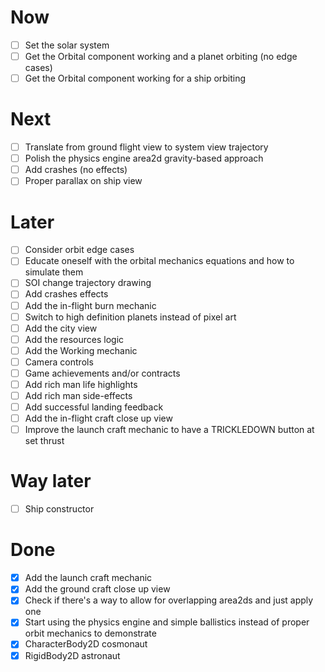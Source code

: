 # Now

- [ ] Set the solar system
- [ ] Get the Orbital component working and a planet orbiting (no edge cases)
- [ ] Get the Orbital component working for a ship orbiting

# Next

- [ ] Translate from ground flight view to system view trajectory
- [ ] Polish the physics engine area2d gravity-based approach
- [ ] Add crashes (no effects)
- [ ] Proper parallax on ship view

# Later

- [ ] Consider orbit edge cases
- [ ] Educate oneself with the orbital mechanics equations and how to simulate them
- [ ] SOI change trajectory drawing
- [ ] Add crashes effects
- [ ] Add the in-flight burn mechanic
- [ ] Switch to high definition planets instead of pixel art
- [ ] Add the city view
- [ ] Add the resources logic
- [ ] Add the Working mechanic
- [ ] Camera controls
- [ ] Game achievements and/or contracts
- [ ] Add rich man life highlights
- [ ] Add rich man side-effects
- [ ] Add successful landing feedback
- [ ] Add the in-flight craft close up view
- [ ] Improve the launch craft mechanic to have a TRICKLEDOWN button at set thrust

# Way later

- [ ] Ship constructor

# Done

- [x] Add the launch craft mechanic
- [x] Add the ground craft close up view
- [x] Check if there's a way to allow for overlapping area2ds and just apply one
- [x] Start using the physics engine and simple ballistics instead of proper orbit mechanics to demonstrate
- [x] CharacterBody2D cosmonaut
- [x] RigidBody2D astronaut
